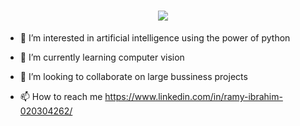 <h1 align="center">
    <img src="https://readme-typing-svg.herokuapp.com/?font=Righteous&size=35&center=true&vCenter=true&width=500&height=70&duration=4000&lines=Hi+There!+👋;+I'm+Ramy+Ibrahim!;" />
</h1>

- 👀 I’m interested in artificial intelligence using the power of python

- 🌱 I’m currently learning computer vision

- 💞️ I’m looking to collaborate on large bussiness projects

- 📫 How to reach me https://www.linkedin.com/in/ramy-ibrahim-020304262/

<!---
ramy-ibrahim-ahmed/ramy-ibrahim-ahmed is a ✨ special ✨ repository because its `README.md` (this file) appears on your GitHub profile.
You can click the Preview link to take a look at your changes.
--->
